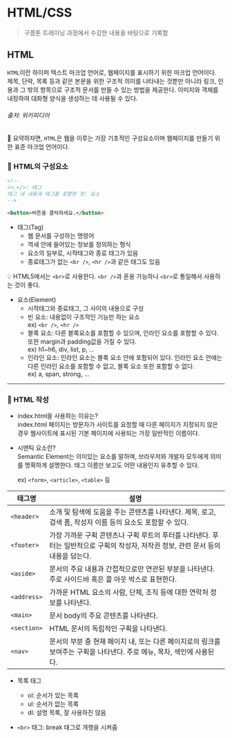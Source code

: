 # HTML/CSS

> 구름톤 트레이닝 과정에서 수강한 내용을 바탕으로 기록함

## HTML

`HTML`이란 하이퍼 텍스트 마크업 언어로, 웹페이지를 표시하기 위한 마크업 언어이다.<br>
제목, 단락, 목록 등과 같은 본문을 위한 구조적 의미를 나타내는 것뿐만 아니라 링크, 인용과 그 밖의 항목으로 구조적 문서를 만들 수 있는 방법을 제공한다. 이미지와 객체를 내장하여 대화형 양식을 생성하는 데 사용될 수 있다.

###### 출처: 위키피디아

📍 요약하자면, `HTML`은 웹을 이루는 가장 기초적인 구성요소이며 웹페이지를 만들기 위한 표준 마크업 언어이다.

### 🔹 HTML의 구성요소

```html
<!-- 
<>,</>: 태그
태그 내 내용과 태그를 포함한 것: 요소
-->

<button>버튼을 클릭하세요.</button>
```

- 태그(Tag)
  - 웹 문서를 구성하는 명령어
  - 꺽새 안에 들어있는 정보를 정의하는 형식
  - 요소의 일부로, 시작태그와 종료 태그가 있음
  - 종료태그가 없는 `<br />`, `<hr />`과 같은 태그도 있음

💡 HTML5에서는 `<br>`로 사용한다. `<br />`과 혼용 가능하나 `<br>`로 통일해서 사용하는 것이 좋다.

- 요소(Element)
  - 시작태그와 종료태그, 그 사이의 내용으로 구성
  - 빈 요소: 내용없이 구조적인 기능만 하는 요소<br>
    ex) `<br />`, `<hr />`
  - 블록 요소: 다른 블록요소를 포함할 수 있으며, 인라인 요소를 포함할 수 있다. 또한 margin과 padding값을 가질 수 있다.<br>
    ex) h1~h6, div, list, p, ...
  - 인라인 요소: 인라인 요소는 블록 요소 안에 포함되어 있다. 인라인 요소 안에는 다른 인라인 요소를 포함할 수 없고, 블록 요소 또한 포함할 수 없다.<br>
    ex) a, span, strong, ...

---

### 🔹 HTML 작성

- index.html을 사용하는 이유는?<br>
  index.html 페이지는 방문자가 사이트를 요청할 때 다른 페이지가 지정되지 않은 경우 웹사이트에 표시된 기본 페이지에 사용되는 가장 일반적인 이름이다.

- 시맨틱 요소란?<br>
  Semantic Element는 의미있는 요소를 말하며, 브라우저와 개발자 모두에게 의미를 명확하게 설명한다. 태그 이름만 보고도 어떤 내용인지 유추할 수 있다.

  ex) `<form>`, `<article>`, `<table>` 등

| 태그명      | 설명                                                                                                                               |
| ----------- | ---------------------------------------------------------------------------------------------------------------------------------- |
| `<header>`  | 소개 및 탐색에 도움을 주는 콘텐츠를 나타낸다. 제목, 로고, 검색 폼, 작성자 이름 등의 요소도 포함할 수 있다.                         |
| `<footer>`  | 가장 가까운 구획 콘텐츠나 구획 루트의 푸터를 나타낸다. 푸터는 일반적으로 구획의 작성자, 저작권 정보, 관련 문서 등의 내용을 담는다. |
| `<aside>`   | 문서의 주요 내용과 간접적으로만 연관된 부분을 나타낸다. 주로 사이드바 혹은 콜 아웃 박스로 표현한다.                                |
| `<address>` | 가까운 HTML 요소의 사람, 단체, 조직 등에 대한 연락처 정보를 나타낸다.                                                              |
| `<main>`    | 문서 body의 주요 콘텐츠를 나타낸다.                                                                                                |
| `<section>` | HTML 문서의 독립적인 구획을 나타낸다.                                                                                              |
| `<nav>`     | 문서의 부분 중 현재 페이지 내, 또는 다른 페이지로의 링크를 보여주는 구획을 나타낸다. 주로 메뉴, 목차, 색인에 사용된다.             |

- 목록 태그

  - ol: 순서가 있는 목록
  - ul: 순서가 없는 목록
  - dl: 설명 목록, 잘 사용하진 않음

- `<br>` 태그: break 태그로 개행을 시켜줌

